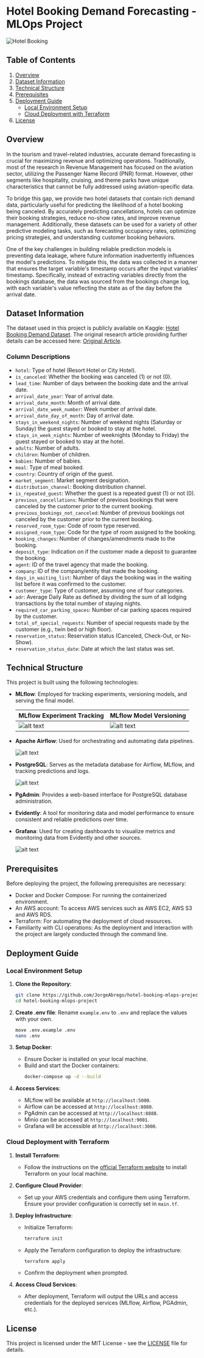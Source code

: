 # Hotel Booking Demand Forecasting - MLOps Project

![Hotel Booking](assets/hotel_booking.jpg)

## Table of Contents
1. [Overview](#overview)
2. [Dataset Information](#dataset-information)
3. [Technical Structure](#technical-structure)
4. [Prerequisites](#prerequisites)
5. [Deployment Guide](#deployment-guide)
   - [Local Environment Setup](#local-environment-setup)
   - [Cloud Deployment with Terraform](#cloud-deployment-with-terraform)
6. [License](#license)

## Overview
In the tourism and travel-related industries, accurate demand forecasting is crucial for maximizing revenue and optimizing operations. Traditionally, most of the research in Revenue Management has focused on the aviation sector, utilizing the Passenger Name Record (PNR) format. However, other segments like hospitality, cruising, and theme parks have unique characteristics that cannot be fully addressed using aviation-specific data. 

To bridge this gap, we provide two hotel datasets that contain rich demand data, particularly useful for predicting the likelihood of a hotel booking being canceled. By accurately predicting cancellations, hotels can optimize their booking strategies, reduce no-show rates, and improve revenue management. Additionally, these datasets can be used for a variety of other predictive modeling tasks, such as forecasting occupancy rates, optimizing pricing strategies, and understanding customer booking behaviors.

One of the key challenges in building reliable prediction models is preventing data leakage, where future information inadvertently influences the model's predictions. To mitigate this, the data was collected in a manner that ensures the target variable's timestamp occurs after the input variables’ timestamp. Specifically, instead of extracting variables directly from the bookings database, the data was sourced from the bookings change log, with each variable's value reflecting the state as of the day before the arrival date.

## Dataset Information
The dataset used in this project is publicly available on Kaggle: [Hotel Booking Demand Dataset](https://www.kaggle.com/datasets/jessemostipak/hotel-booking-demand/data). The original research article providing further details can be accessed here: [Original Article](https://www.sciencedirect.com/science/article/pii/S2352340918315191).

### Column Descriptions
- `hotel`: Type of hotel (Resort Hotel or City Hotel).
- `is_canceled`: Whether the booking was canceled (1) or not (0).
- `lead_time`: Number of days between the booking date and the arrival date.
- `arrival_date_year`: Year of arrival date.
- `arrival_date_month`: Month of arrival date.
- `arrival_date_week_number`: Week number of arrival date.
- `arrival_date_day_of_month`: Day of arrival date.
- `stays_in_weekend_nights`: Number of weekend nights (Saturday or Sunday) the guest stayed or booked to stay at the hotel.
- `stays_in_week_nights`: Number of weeknights (Monday to Friday) the guest stayed or booked to stay at the hotel.
- `adults`: Number of adults.
- `children`: Number of children.
- `babies`: Number of babies.
- `meal`: Type of meal booked.
- `country`: Country of origin of the guest.
- `market_segment`: Market segment designation.
- `distribution_channel`: Booking distribution channel.
- `is_repeated_guest`: Whether the guest is a repeated guest (1) or not (0).
- `previous_cancellations`: Number of previous bookings that were canceled by the customer prior to the current booking.
- `previous_bookings_not_canceled`: Number of previous bookings not canceled by the customer prior to the current booking.
- `reserved_room_type`: Code of room type reserved.
- `assigned_room_type`: Code for the type of room assigned to the booking.
- `booking_changes`: Number of changes/amendments made to the booking.
- `deposit_type`: Indication on if the customer made a deposit to guarantee the booking.
- `agent`: ID of the travel agency that made the booking.
- `company`: ID of the company/entity that made the booking.
- `days_in_waiting_list`: Number of days the booking was in the waiting list before it was confirmed to the customer.
- `customer_type`: Type of customer, assuming one of four categories.
- `adr`: Average Daily Rate as defined by dividing the sum of all lodging transactions by the total number of staying nights.
- `required_car_parking_spaces`: Number of car parking spaces required by the customer.
- `total_of_special_requests`: Number of special requests made by the customer (e.g., twin bed or high floor).
- `reservation_status`: Reservation status (Canceled, Check-Out, or No-Show).
- `reservation_status_date`: Date at which the last status was set.

## Technical Structure
This project is built using the following technologies:
- **MLflow**: Employed for tracking experiments, versioning models, and serving the final model.

   MLflow Experiment Tracking | MLflow Model Versioning
   --- | ---
   ![alt text](assets/mlflow_experiments.png)| ![alt text](assets/mlflow_models.png)

- **Apache Airflow**: Used for orchestrating and automating data pipelines.

   ![alt text](assets/airflow_dags.png)

- **PostgreSQL**: Serves as the metadata database for Airflow, MLflow, and tracking predictions and logs.

   ![alt text](assets/pg_databases.png)

- **PgAdmin**: Provides a web-based interface for PostgreSQL database administration.
- **Evidently**: A tool for monitoring data and model performance to ensure consistent and reliable predictions over time.
- **Grafana**: Used for creating dashboards to visualize metrics and monitoring data from Evidently and other sources.

   ![alt text](assets/grafana_dashboard.png)

## Prerequisites
Before deploying the project, the following prerequisites are necessary:

- Docker and Docker Compose: For running the containerized environment.
- An AWS account: To access AWS services such as AWS EC2, AWS S3 and AWS RDS.
- Terraform: For automating the deployment of cloud resources.
- Familiarity with CLI operations: As the deployment and interaction with the project are largely conducted through the command line.

## Deployment Guide

### Local Environment Setup
1. **Clone the Repository**:
   ```bash
   git clone https://github.com/JorgeAbrego/hotel-booking-mlops-project.git
   cd hotel-booking-mlops-project
   ```
2. **Create .env file**:
   Rename `example.env` to `.env` and replace the values with your own.
   ```bash
   move .env.example .env
   nano .env
   ```

3. **Setup Docker**:
   - Ensure Docker is installed on your local machine.
   - Build and start the Docker containers:
     ```bash
     docker-compose up -d --build
     ```

4. **Access Services**:
   - MLflow will be available at `http://localhost:5000`.
   - Airflow can be accessed at `http://localhost:8080`.
   - PgAdmin can be accessed at `http://localhost:8888`.
   - Minio can be accessed at `http://localhost:9001`.
   - Grafana will be accessible at `http://localhost:3000`.

### Cloud Deployment with Terraform
1. **Install Terraform**:
   - Follow the instructions on the [official Terraform website](https://www.terraform.io/downloads) to install Terraform on your local machine.

2. **Configure Cloud Provider**:
   - Set up your AWS credentials and configure them using Terraform. Ensure your provider configuration is correctly set in `main.tf`.

3. **Deploy Infrastructure**:
   - Initialize Terraform:
     ```bash
     terraform init
     ```
   - Apply the Terraform configuration to deploy the infrastructure:
     ```bash
     terraform apply
     ```
   - Confirm the deployment when prompted.

4. **Access Cloud Services**:
   - After deployment, Terraform will output the URLs and access credentials for the deployed services (MLflow, Airflow, PGAdmin, etc.).

## License
This project is licensed under the MIT License - see the [LICENSE](LICENSE) file for details.
